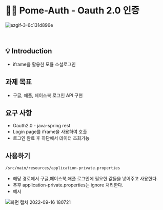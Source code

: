# 🙋‍♂️ Pome-Auth - Oauth 2.0 인증

![ezgif-3-6c131d896e](https://user-images.githubusercontent.com/58019931/190844382-5337238c-2a6c-47d0-a5cc-7a74d2f6b3b5.gif)

<br>

## 💡 Introduction
- iframe을 활용한 모듈 소셜로그인

## 과제 목표

- 구글, 애플, 페이스북 로그인 API 구현

## 요구 사항

- Oauth2.0 - java-spring rest
- Login page를 iframe을 사용하여 호출
- 로그인 완료 후 하단에서 데이터 조회가능

## 사용하기

```bash
/src/main/resources/application-private.properties
```
- 해당 경로에서 구글,페이스북,애플 로그인에 필요한 값들을 넣어주고 사용한다.
- 추후 application-private.properties는 ignore 처리한다.
- 예시

![화면 캡처 2022-09-16 180721](https://user-images.githubusercontent.com/58019931/190601557-3e651a9d-599c-43f6-b128-8d38f53a0f60.png)
 

